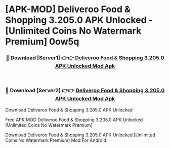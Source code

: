 # [APK-MOD] Deliveroo  Food & Shopping 3.205.0 APK Unlocked - [Unlimited Coins No Watermark Premium] 0ow5q



<div align="center">
<h3>🔴 Download [Server1] 👉👉 <a href="https://momento.my/?title=Deliveroo__Food_&_Shopping_3.205.0_APK_Unlocked">Deliveroo  Food & Shopping 3.205.0 APK Unlocked Mod Apk</a></h3><br>

<h3>🔴 Download [Server2] 👉👉 <a href="https://momento.my/?title=Deliveroo__Food_&_Shopping_3.205.0_APK_Unlocked">Deliveroo  Food & Shopping 3.205.0 APK Unlocked Mod Apk</a></h3>
</div>



Download Deliveroo  Food & Shopping 3.205.0 APK Unlocked 

Free APK MOD Deliveroo  Food & Shopping 3.205.0 APK Unlocked [Unlimited Coins No Watermark Premium]

Download Deliveroo  Food & Shopping 3.205.0 APK Unlocked [Unlimited Coins No Watermark Premium] Mod For Android
